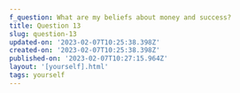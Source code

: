 ```yaml
---
f_question: What are my beliefs about money and success?
title: Question 13
slug: question-13
updated-on: '2023-02-07T10:25:38.398Z'
created-on: '2023-02-07T10:25:38.398Z'
published-on: '2023-02-07T10:27:15.964Z'
layout: '[yourself].html'
tags: yourself
---
```



